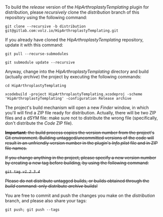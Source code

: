 To build the *release* version of the *HipArthroplastyTemplating* plugin for distribution, please *recursively* clone the *distribution* branch of this repository using the following command:

`git clone --recursive -b distribution git@gitlab.com:volz.io/HipArthroplastyTemplating.git`

If you already have cloned the *HipArthroplastyTemplating* repository, update it with this command:

`git pull --recurse-submodules`

`git submodule update --recursive`

Anyway, change into the *HipArthroplastyTemplating* directory and build (actually *archive*) the project by executing the following commands:

`cd HipArthroplastyTemplating`

`xcodebuild -project HipArthroplastyTemplating.xcodeproj -scheme 'HipArthroplastyTemplating' -configuration Release archive`

The project's build mechanism will open a new *Finder* window, in which you'll will find a ZIP file ready for distribution. Actually, there will be two ZIP files and a dSYM file: make sure not to distribute the wrong file (specifically, don't distribute the *Code* ZIP file).

~~**Important**: the build process copies the version number from the project's Git environment.
Building untagged/uncommitted versions of the code will result in an unfriendly version number in the plugin's *Info.plist* file and in ZIP file names.~~

~~If you change anything in the project, please specify a new version number by creating a new tag before building, by using the following command:~~

~~`git tag `*`v1.2.3.4`*~~

~~Please do not distribute untagged builds, or builds obtained through the *build* command: only distribute *archive* builds!~~

You are free to commit and push the changes you make on the *distribution* branch, and please also share your tags:

`git push; git push --tags`
